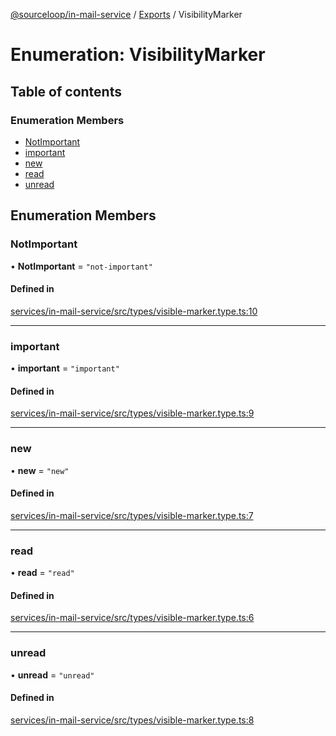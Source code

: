 [@sourceloop/in-mail-service](../README.md) / [Exports](../modules.md) / VisibilityMarker

# Enumeration: VisibilityMarker

## Table of contents

### Enumeration Members

- [NotImportant](VisibilityMarker.md#notimportant)
- [important](VisibilityMarker.md#important)
- [new](VisibilityMarker.md#new)
- [read](VisibilityMarker.md#read)
- [unread](VisibilityMarker.md#unread)

## Enumeration Members

### NotImportant

• **NotImportant** = ``"not-important"``

#### Defined in

[services/in-mail-service/src/types/visible-marker.type.ts:10](https://github.com/sourcefuse/loopback4-microservice-catalog/blob/d35fdb3f0/services/in-mail-service/src/types/visible-marker.type.ts#L10)

___

### important

• **important** = ``"important"``

#### Defined in

[services/in-mail-service/src/types/visible-marker.type.ts:9](https://github.com/sourcefuse/loopback4-microservice-catalog/blob/d35fdb3f0/services/in-mail-service/src/types/visible-marker.type.ts#L9)

___

### new

• **new** = ``"new"``

#### Defined in

[services/in-mail-service/src/types/visible-marker.type.ts:7](https://github.com/sourcefuse/loopback4-microservice-catalog/blob/d35fdb3f0/services/in-mail-service/src/types/visible-marker.type.ts#L7)

___

### read

• **read** = ``"read"``

#### Defined in

[services/in-mail-service/src/types/visible-marker.type.ts:6](https://github.com/sourcefuse/loopback4-microservice-catalog/blob/d35fdb3f0/services/in-mail-service/src/types/visible-marker.type.ts#L6)

___

### unread

• **unread** = ``"unread"``

#### Defined in

[services/in-mail-service/src/types/visible-marker.type.ts:8](https://github.com/sourcefuse/loopback4-microservice-catalog/blob/d35fdb3f0/services/in-mail-service/src/types/visible-marker.type.ts#L8)
